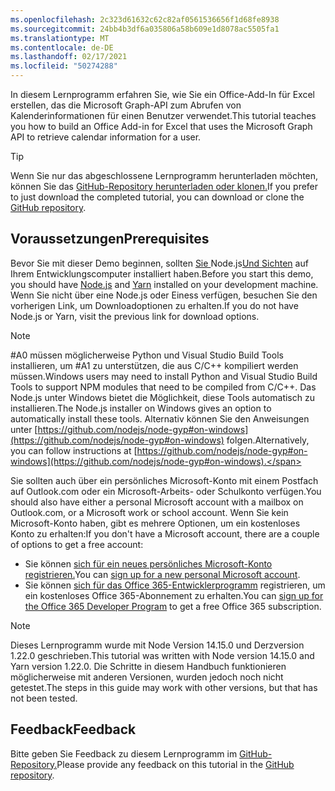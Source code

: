 ```yaml
---
ms.openlocfilehash: 2c323d61632c62c82af0561536656f1d68fe8938
ms.sourcegitcommit: 24bb4b3df6a035806a58b609e1d8078ac5505fa1
ms.translationtype: MT
ms.contentlocale: de-DE
ms.lasthandoff: 02/17/2021
ms.locfileid: "50274288"
---
```

<!-- markdownlint-disable MD002 MD041 -->

<span data-ttu-id="d7901-101">In diesem Lernprogramm erfahren Sie, wie Sie ein Office-Add-In für Excel erstellen, das die Microsoft Graph-API zum Abrufen von Kalenderinformationen für einen Benutzer verwendet.</span><span class="sxs-lookup"><span data-stu-id="d7901-101">This tutorial teaches you how to build an Office Add-in for Excel that uses the Microsoft Graph API to retrieve calendar information for a user.</span></span>

> [!TIP]
> <span data-ttu-id="d7901-102">Wenn Sie nur das abgeschlossene Lernprogramm herunterladen möchten, können Sie das [GitHub-Repository herunterladen oder klonen.](https://github.com/microsoftgraph/msgraph-training-office-addin)</span><span class="sxs-lookup"><span data-stu-id="d7901-102">If you prefer to just download the completed tutorial, you can download or clone the [GitHub repository](https://github.com/microsoftgraph/msgraph-training-office-addin).</span></span>

## <a name="prerequisites"></a><span data-ttu-id="d7901-103">Voraussetzungen</span><span class="sxs-lookup"><span data-stu-id="d7901-103">Prerequisites</span></span>

<span data-ttu-id="d7901-104">Bevor Sie mit dieser Demo beginnen, sollten [ Sie ](https://nodejs.org)Node.js[Und Sichten](https://yarnpkg.com/) auf Ihrem Entwicklungscomputer installiert haben.</span><span class="sxs-lookup"><span data-stu-id="d7901-104">Before you start this demo, you should have [Node.js](https://nodejs.org) and [Yarn](https://yarnpkg.com/) installed on your development machine.</span></span> <span data-ttu-id="d7901-105">Wenn Sie nicht über eine Node.js oder Einess verfügen, besuchen Sie den vorherigen Link, um Downloadoptionen zu erhalten.</span><span class="sxs-lookup"><span data-stu-id="d7901-105">If you do not have Node.js or Yarn, visit the previous link for download options.</span></span>

> [!NOTE]
> <span data-ttu-id="d7901-106">#A0 müssen möglicherweise Python und Visual Studio Build Tools installieren, um #A1 zu unterstützen, die aus C/C++ kompiliert werden müssen.</span><span class="sxs-lookup"><span data-stu-id="d7901-106">Windows users may need to install Python and Visual Studio Build Tools to support NPM modules that need to be compiled from C/C++.</span></span> <span data-ttu-id="d7901-107">Das Node.js unter Windows bietet die Möglichkeit, diese Tools automatisch zu installieren.</span><span class="sxs-lookup"><span data-stu-id="d7901-107">The Node.js installer on Windows gives an option to automatically install these tools.</span></span> <span data-ttu-id="d7901-108">Alternativ können Sie den Anweisungen unter [https://github.com/nodejs/node-gyp#on-windows](https://github.com/nodejs/node-gyp#on-windows) folgen.</span><span class="sxs-lookup"><span data-stu-id="d7901-108">Alternatively, you can follow instructions at [https://github.com/nodejs/node-gyp#on-windows](https://github.com/nodejs/node-gyp#on-windows).</span></span>

<span data-ttu-id="d7901-109">Sie sollten auch über ein persönliches Microsoft-Konto mit einem Postfach auf Outlook.com oder ein Microsoft-Arbeits- oder Schulkonto verfügen.</span><span class="sxs-lookup"><span data-stu-id="d7901-109">You should also have either a personal Microsoft account with a mailbox on Outlook.com, or a Microsoft work or school account.</span></span> <span data-ttu-id="d7901-110">Wenn Sie kein Microsoft-Konto haben, gibt es mehrere Optionen, um ein kostenloses Konto zu erhalten:</span><span class="sxs-lookup"><span data-stu-id="d7901-110">If you don't have a Microsoft account, there are a couple of options to get a free account:</span></span>

- <span data-ttu-id="d7901-111">Sie können [sich für ein neues persönliches Microsoft-Konto registrieren.](https://signup.live.com/signup?wa=wsignin1.0&rpsnv=12&ct=1454618383&rver=6.4.6456.0&wp=MBI_SSL_SHARED&wreply=https://mail.live.com/default.aspx&id=64855&cbcxt=mai&bk=1454618383&uiflavor=web&uaid=b213a65b4fdc484382b6622b3ecaa547&mkt=E-US&lc=1033&lic=1)</span><span class="sxs-lookup"><span data-stu-id="d7901-111">You can [sign up for a new personal Microsoft account](https://signup.live.com/signup?wa=wsignin1.0&rpsnv=12&ct=1454618383&rver=6.4.6456.0&wp=MBI_SSL_SHARED&wreply=https://mail.live.com/default.aspx&id=64855&cbcxt=mai&bk=1454618383&uiflavor=web&uaid=b213a65b4fdc484382b6622b3ecaa547&mkt=E-US&lc=1033&lic=1).</span></span>
- <span data-ttu-id="d7901-112">Sie können [sich für das Office 365-Entwicklerprogramm](https://developer.microsoft.com/office/dev-program) registrieren, um ein kostenloses Office 365-Abonnement zu erhalten.</span><span class="sxs-lookup"><span data-stu-id="d7901-112">You can [sign up for the Office 365 Developer Program](https://developer.microsoft.com/office/dev-program) to get a free Office 365 subscription.</span></span>

> [!NOTE]
> <span data-ttu-id="d7901-113">Dieses Lernprogramm wurde mit Node Version 14.15.0 und Derzversion 1.22.0 geschrieben.</span><span class="sxs-lookup"><span data-stu-id="d7901-113">This tutorial was written with Node version 14.15.0 and Yarn version 1.22.0.</span></span> <span data-ttu-id="d7901-114">Die Schritte in diesem Handbuch funktionieren möglicherweise mit anderen Versionen, wurden jedoch noch nicht getestet.</span><span class="sxs-lookup"><span data-stu-id="d7901-114">The steps in this guide may work with other versions, but that has not been tested.</span></span>

## <a name="feedback"></a><span data-ttu-id="d7901-115">Feedback</span><span class="sxs-lookup"><span data-stu-id="d7901-115">Feedback</span></span>

<span data-ttu-id="d7901-116">Bitte geben Sie Feedback zu diesem Lernprogramm im [GitHub-Repository.](https://github.com/microsoftgraph/msgraph-training-office-addin)</span><span class="sxs-lookup"><span data-stu-id="d7901-116">Please provide any feedback on this tutorial in the [GitHub repository](https://github.com/microsoftgraph/msgraph-training-office-addin).</span></span>
